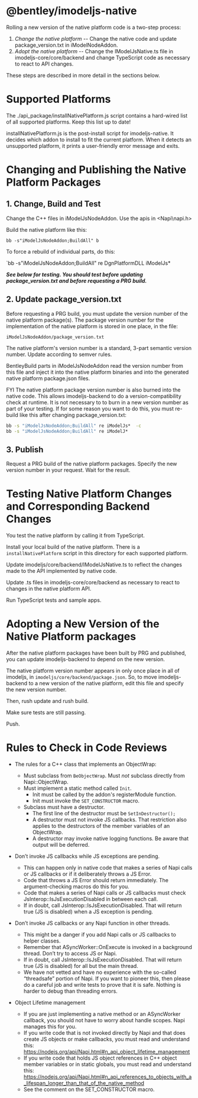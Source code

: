 ﻿# @bentley/imodeljs-native

Rolling a new version of the native platform code is a two-step process:
1. *Change the native platform* -- Change the native code and update package_version.txt in iModelNodeAddon.
2. *Adopt the native platform* -- Change the IModelJsNative.ts file in imodeljs-core/core/backend and change TypeScript code as necessary to react to API changes.

These steps are described in more detail in the sections below.

# Supported Platforms

The ./api_package/installNativePlatform.js script contains a hard-wired list of all supported platforms. Keep this list up to date!

installNativePlatform.js is the post-install script for imodeljs-native. It decides which addon to install to fit
the current platform. When it detects an unsupported platform, it prints a user-friendly error message and exits.

# Changing and Publishing the Native Platform Packages

## 1. Change, Build and Test

Change the C++ files in iModelJsNodeAddon. Use the apis in <Napi\napi.h>

Build the native platform like this:

`bb -s"iModelJsNodeAddon;BuildAll" b`

To force a rebuild of individual parts, do this:

`bb -s"iModelJsNodeAddon;BuildAll" re DgnPlatformDLL iModelJs*

***See below for testing. You should test before updating package_version.txt and before requesting a PRG build.***

## 2. Update package_version.txt

Before requesting a PRG build, you must update the version number of the native platform package(s). The package version number for the implementation of the native platform is stored in one place, in the file:
```
iModelJsNodeAddon/package_version.txt
```

The native platform's version number is a standard, 3-part semantic version number. Update according to semver rules.

BentleyBuild parts in iModelJsNodeAddon read the version number from this file and inject it into the native platform binaries and into the generated native platform package.json files.

FYI The native platform package version number is also burned into the native code. This allows imodeljs-backend to do a version-compatibility check at runtime. It is not necessary to to burn in a new version number as part of your testing. If for some reason you want to do this, you must re-build like this after changing package_version.txt:

``` cmd
bb -s "iModelJsNodeAddon;BuildAll" re iModelJs*  -c
bb -s "iModelJsNodeAddon;BuildAll" re iModelJ*
```

## 3. Publish

Request a PRG build of the native platform packages. Specify the new version number in your request. Wait for the result.

# Testing Native Platform Changes and Corresponding Backend Changes

You test the native platform by calling it from TypeScript.

Install your local build of the native platform. There is a `installNativePlatform` script in this directory for each supported platform.

Update imodeljs/core/backend/IModelJsNative.ts to reflect the changes made to the API implemented by native code.

Update .ts files in imodeljs-core/core/backend as necessary to react to changes in the native platform API.

Run TypeScript tests and sample apps.

# Adopting a New Version of the Native Platform packages

After the native platform packages have been built by PRG and published, you can update imodeljs-backend to depend on the new version.

The native platform version number appears in only once place in all of imodeljs, in `imodeljs/core/backend/package.json`. So, to move imodeljs-backend to a new version of the native platform, edit this file and specify the new version number.

Then, rush update and rush build.

Make sure tests are still passing.

Push.

# Rules to Check in Code Reviews

* The rules for a C++ class that implements an ObjectWrap:
    * Must subclass from `BeObjectWrap`. Must *not* subclass directly from Napi::ObjectWrap.
    * Must implement a static method called `Init`.
        * Init must be called by the addon's registerModule function.
        * Init must invoke the `SET_CONSTRUCTOR` macro.
    * Subclass must have a destructor.
        * The first line of the destructor must be `SetInDestructor();`
        * A destructor must not invoke JS callbacks. That restriction also applies to the destructors of the member variables of an ObjectWrap.
        * A destructor may invoke native logging functions. Be aware that output will be deferred.

* Don’t invoke JS callbacks while JS exceptions are pending.
    * This can happen only in native code that makes a series of Napi calls or JS callbacks or if it deliberately throws a JS Error.
    * Code that throws a JS Error should return immediately. The argument-checking macros do this for you.
    * Code that makes a series of Napi calls or JS callbacks must check JsInterop::IsJsExecutionDisabled in between each call.
    * If in doubt, call JsInterop::IsJsExecutionDisabled. That will return true (JS is disabled) when a JS exception is pending.

* Don’t invoke JS callbacks or any Napi function in other threads.
    * This might be a danger if you add Napi calls or JS callbacks to helper classes.
    * Remember that ASyncWorker::OnExecute is invoked in a background thread. Don’t try to access JS or Napi.
    * If in doubt, call JsInterop::IsJsExecutionDisabled. That will return true (JS is disabled) for all but the main thread.
    * We have not vetted and have no experience with the so-called “threadsafe” portion of Napi. If you want to pioneer this, then please do a careful job and write tests to prove that it is safe. Nothing is harder to debug than threading errors.

* Object Lifetime management
    * If you are just implementing a native method or an ASyncWorker callback, you should not have to worry about handle scopes. Napi manages this for you.
    * If you write code that is not invoked directly by Napi and that does create JS objects or make callbacks, you must read and understand this:  https://nodejs.org/api/Napi.html#n_api_object_lifetime_management
    * If you write code that holds JS object references in C++ object member variables or in static globals, you must read and understand this: https://nodejs.org/api/Napi.html#n_api_references_to_objects_with_a_lifespan_longer_than_that_of_the_native_method
    * See the comment on the SET_CONSTRUCTOR macro.
